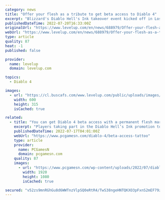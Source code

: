 ```yaml
---
category: news
title: "Offer your flesh as a tribute to get beta access to Diablo 4"
excerpt: "Blizzard's Diablo Hell's Ink takeover event kicked off in Los Angeles on Saturday and will continue through September 10. During this time, fans can get a free Diablo tattoo. But this is getting huge ..."
publishedDateTime: 2022-07-20T16:33:00Z
originalUrl: "https://www.levelup.com/en/news/688979/Offer-your-flesh-as-a-tribute-to-get-beta-access-to-Diablo-4"
webUrl: "https://www.levelup.com/en/news/688979/Offer-your-flesh-as-a-tribute-to-get-beta-access-to-Diablo-4"
type: article
quality: 87
heat: -1
published: false

provider:
  name: levelup
  domain: levelup.com

topics:
  - Diablo 4

images:
  - url: "https://cl.buscafs.com/www.levelup.com/public/uploads/images/751951/751951_600x315.jpg"
    width: 600
    height: 315
    isCached: true

related:
  - title: "You can get Diablo 4 beta access with a permanent flesh mark"
    excerpt: "Players taking part in the Diablo Hell’s Ink promotion to get a free flash tattoo are also being given Diablo 4 beta access and a free copy of the RPG game ..."
    publishedDateTime: 2022-07-17T04:01:00Z
    webUrl: "https://www.pcgamesn.com/diablo-4/beta-access-tattoo"
    type: article
    provider:
      name: PCGamesN
      domain: pcgamesn.com
    quality: 87
    images:
      - url: "https://www.pcgamesn.com/wp-content/uploads/2022/07/diablo-4-beta-access-tattoo-flesh-tribute.jpg"
        width: 1920
        height: 1080
        isCached: true

secured: "v52zs9mnRGhGu8d6WWTnzVlpSQ0eRtR4/TwS38ngeHNTQKXO3pFxnS2mEF79z+/yyn4Kpy//ZjEJ732NmUd3QkraiTAqXQCoZyVaq+rdW2UBYwuA+LaTEbyBtHbbNPd4M0NGonJNSjQ+svtqGr4X4FeqbUSnK5SsF2DANE3kPQEhFbvEZ06Wz5jkBOdpDEmIGBHMunxhFS0T2ikXs7/mGvR0i7rBG6SmbPKiyKVOHC5myuYjhIJf0c0dA5xuYC0OeCVG9O6ZrvtJHMchnXqbIWeCoOMkzg1lcY9kmAI61bOh3H1VklhVYUGT+GOUj+EAaOpLSde6GWr9S/rs1l9sSJm1KKxeSMBZZpiA2bz9srE=;pujhZaZR6f+NhF+8r5og2g=="
---
```



